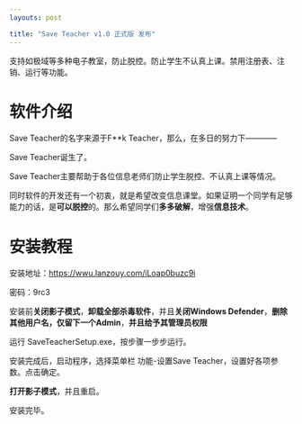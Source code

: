 ```yaml
---
layouts: post

title: "Save Teacher v1.0 正式版 发布"
---
```


支持如极域等多种电子教室，防止脱控。防止学生不认真上课。禁用注册表、注销、运行等功能。

# 软件介绍

Save Teacher的名字来源于F\*\*k Teacher，那么，在多日的努力下————

Save Teacher诞生了。

Save Teacher主要帮助于各位信息老师们防止学生脱控、不认真上课等情况。

同时软件的开发还有一个初衷，就是希望改变信息课堂。如果证明一个同学有足够能力的话，是**可以脱控**的。那么希望同学们**多多破解**，增强**信息技术**。

# 安装教程

安装地址：https://wwu.lanzouy.com/iLoap0buzc9i

密码：9rc3

安装前**关闭影子模式**，**卸载全部杀毒软件**，并且**关闭Windows Defender**，**删除其他用户名，仅留下一个Admin**，**并且给予其管理员权限**

运行 SaveTeacherSetup.exe，按步骤一步步运行。

安装完成后，启动程序，选择菜单栏 功能-设置Save Teacher，设置好各项参数。点击确定。

**打开影子模式**，并且重启。

安装完毕。
